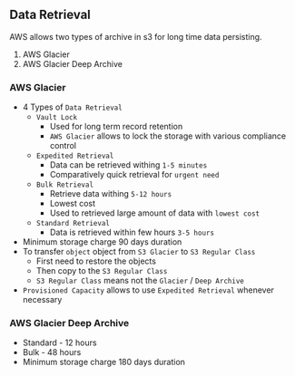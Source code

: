## Data Retrieval

AWS allows two types of archive in s3 for long time data persisting.

1. AWS Glacier
1. AWS Glacier Deep Archive

### AWS Glacier

- 4 Types of `Data Retrieval`
  - `Vault Lock`
    - Used for long term record retention
    - `AWS Glacier` allows to lock the storage with various compliance control
  - `Expedited Retrieval`
    - Data can be retrieved withing `1-5 minutes`
    - Comparatively quick retrieval for `urgent need`
  - `Bulk Retrieval`
    - Retrieve data withing `5-12 hours`
    - Lowest cost
    - Used to retrieved large amount of data with `lowest cost`
  - `Standard Retrieval`
    - Data is retrieved within few hours `3-5 hours`
- Minimum storage charge 90 days duration
- To transfer `object` object from `S3 Glacier` to `S3 Regular Class`
  - First need to restore the objects
  - Then copy to the `S3 Regular Class`
  - `S3 Regular Class` means not the `Glacier` / `Deep Archive`
- `Provisioned Capacity` allows to use `Expedited Retrieval` whenever necessary

### AWS Glacier Deep Archive

- Standard - 12 hours
- Bulk - 48 hours
- Minimum storage charge 180 days duration
